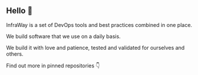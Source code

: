 ## Hello 👋

InfraWay is a set of DevOps tools and best practices combined in one place.

We build software that we use on a daily basis.

We build it with love and patience, tested and validated for ourselves and others.

Find out more in pinned repositories 👇
<!--

**Here are some ideas to get you started:**

🙋‍♀️ A short introduction - what is your organization all about?
🌈 Contribution guidelines - how can the community get involved?
👩‍💻 Useful resources - where can the community find your docs? Is there anything else the community should know?
🍿 Fun facts - what does your team eat for breakfast?
🧙 Remember, you can do mighty things with the power of [Markdown](https://guides.github.com/features/mastering-markdown/)
-->
